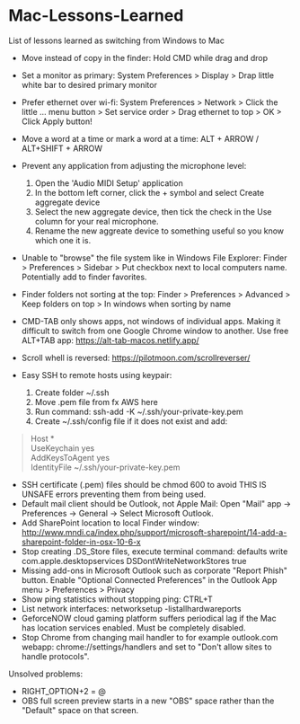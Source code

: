 # Mac-Lessons-Learned
List of lessons learned as switching from Windows to Mac

- Move instead of copy in the finder: Hold CMD while drag and drop
- Set a monitor as primary: System Preferences > Display > Drap little white bar to desired primary monitor
- Prefer ethernet over wi-fi: System Preferences > Network > Click the little ... menu button > Set service order > Drag ethernet to top > OK > Click Apply button!
- Move a word at a time or mark a word at a time: ALT + ARROW / ALT+SHIFT + ARROW
- Prevent any application from adjusting the microphone level:
  1. Open the 'Audio MIDI Setup' application
  2. In the bottom left corner, click the + symbol and select Create aggregate device
  3. Select the new aggregate device, then tick the check in the Use column for your real microphone.
  4. Rename the new aggreate device to something useful so you know which one it is.

- Unable to "browse" the file system like in Windows File Explorer: Finder > Preferences > Sidebar > Put checkbox next to local computers name. Potentially add to finder favorites.
- Finder folders not sorting at the top: Finder > Preferences > Advanced > Keep folders on top > In windows when sorting by name
- CMD-TAB only shows apps, not windows of individual apps. Making it difficult to switch from one Google Chrome window to another. Use free ALT+TAB app: https://alt-tab-macos.netlify.app/
- Scroll whell is reversed: https://pilotmoon.com/scrollreverser/
- Easy SSH to remote hosts using keypair:
  1. Create folder ~/.ssh
  2. Move .pem file from fx AWS here
  3. Run command: ssh-add -K ~/.ssh/your-private-key.pem
  4. Create ~/.ssh/config file if it does not exist and add:
 > Host *  
 >  UseKeychain yes  
 >  AddKeysToAgent yes  
 >  IdentityFile ~/.ssh/your-private-key.pem  

- SSH certificate (.pem) files should be chmod 600 to avoid THIS IS UNSAFE errors preventing them from being used.
- Default mail client should be Outlook, not Apple Mail: Open "Mail" app -> Preferences -> General -> Select Microsoft Outlook.
- Add SharePoint location to local Finder window: http://www.mndi.ca/index.php/support/microsoft-sharepoint/14-add-a-sharepoint-folder-in-osx-10-6-x
- Stop creating .DS_Store files, execute terminal command: defaults write com.apple.desktopservices DSDontWriteNetworkStores true
- Missing add-ons in Microsoft Outlook such as corporate "Report Phish" button. Enable "Optional Connected Preferences" in the Outlook App menu > Preferences > Privacy
- Show ping statistics without stopping ping: CTRL+T
- List network interfaces: networksetup -listallhardwareports
- GeforceNOW cloud gaming platform suffers periodical lag if the Mac has location services enabled. Must be completely disabled.
- Stop Chrome from changing mail handler to for example outlook.com webapp: chrome://settings/handlers and set to "Don't allow sites to handle protocols".

Unsolved problems:
- RIGHT_OPTION+2 = @
- OBS full screen preview starts in a new "OBS" space rather than the "Default" space on that screen.
